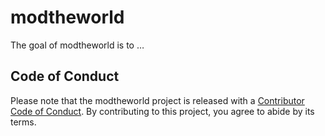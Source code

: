 
<!-- README.md is generated from README.Rmd. Please edit that file -->

# modtheworld

<!-- badges: start -->

<!-- badges: end -->

The goal of modtheworld is to …

## Code of Conduct

Please note that the modtheworld project is released with a [Contributor
Code of
Conduct](https://contributor-covenant.org/version/2/0/CODE_OF_CONDUCT.html).
By contributing to this project, you agree to abide by its terms.
